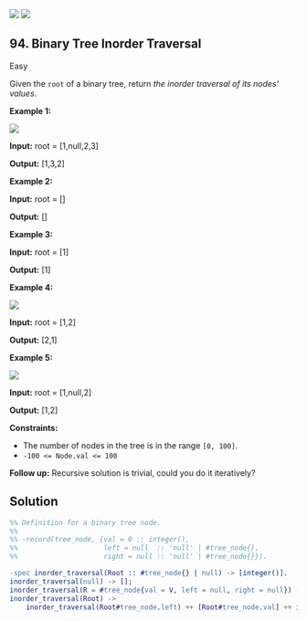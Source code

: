 [![](https://img.shields.io/github/stars/javadev/LeetCode-in-All?label=Stars&style=flat-square)](https://github.com/javadev/LeetCode-in-All)
[![](https://img.shields.io/github/forks/javadev/LeetCode-in-All?label=Fork%20me%20on%20GitHub%20&style=flat-square)](https://github.com/javadev/LeetCode-in-All/fork)

## 94\. Binary Tree Inorder Traversal

Easy

Given the `root` of a binary tree, return _the inorder traversal of its nodes' values_.

**Example 1:**

![](https://assets.leetcode.com/uploads/2020/09/15/inorder_1.jpg)

**Input:** root = [1,null,2,3]

**Output:** [1,3,2] 

**Example 2:**

**Input:** root = []

**Output:** [] 

**Example 3:**

**Input:** root = [1]

**Output:** [1] 

**Example 4:**

![](https://assets.leetcode.com/uploads/2020/09/15/inorder_5.jpg)

**Input:** root = [1,2]

**Output:** [2,1] 

**Example 5:**

![](https://assets.leetcode.com/uploads/2020/09/15/inorder_4.jpg)

**Input:** root = [1,null,2]

**Output:** [1,2] 

**Constraints:**

*   The number of nodes in the tree is in the range `[0, 100]`.
*   `-100 <= Node.val <= 100`

**Follow up:** Recursive solution is trivial, could you do it iteratively?

## Solution

```erlang
%% Definition for a binary tree node.
%%
%% -record(tree_node, {val = 0 :: integer(),
%%                     left = null  :: 'null' | #tree_node{},
%%                     right = null :: 'null' | #tree_node{}}).

-spec inorder_traversal(Root :: #tree_node{} | null) -> [integer()].
inorder_traversal(null) -> [];
inorder_traversal(R = #tree_node{val = V, left = null, right = null}) -> [V]; 
inorder_traversal(Root) ->
    inorder_traversal(Root#tree_node.left) ++ [Root#tree_node.val] ++ inorder_traversal(Root#tree_node.right).
```